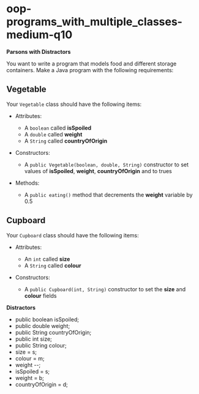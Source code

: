 # oop-programs_with_multiple_classes-medium-q10

**Parsons with Distractors**

You want to write a program that models food and different storage containers. Make a Java program with the following requirements:


## Vegetable

Your `Vegetable` class should have the following items:

- Attributes:
    - A `boolean` called **isSpoiled**
    - A `double` called **weight**
    - A `String` called **countryOfOrigin**

- Constructors:
    - A `public Vegetable(boolean, double, String)` constructor to set  values
      of **isSpoiled**, **weight**, **countryOfOrigin** and to trues
- Methods:
    - A `public eating()` method that decrements the **weight** variable by 0.5

  

## Cupboard

Your ``Cupboard`` class should have the following items:

- Attributes:
    - An `int` called **size**
    - A `String` called **colour**

- Constructors:
    - A `public Cupboard(int, String)` constructor to set the
      **size** and **colour** fields
  

**Distractors**
- public boolean isSpoiled;
- public double weight;
- public String countryOfOrigin;
- public int size;
- public String colour;
- size = s;
- colour = m;
- weight --;
- isSpoiled = s;
- weight = b;
- countryOfOrigin = d;